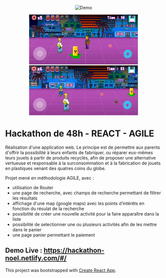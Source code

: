 
<p align="center">
  <img src="https://repository-images.githubusercontent.com/222741651/8ef56900-0af3-11ea-914e-66531c7be33d" alt="Demo" width="800" />
</p>
<p align="center">
  <img src="https://github.com/Olivier9925/Springfield-Vice/blob/master/Capture%20d%E2%80%99e%CC%81cran%202019-11-19%20a%CC%80%2022.08.55.png?raw=true" width="350" />
  <img src="https://github.com/Olivier9925/Springfield-Vice/blob/master/Capture%20d%E2%80%99e%CC%81cran%202019-11-19%20a%CC%80%2022.09.41.png?raw=true" width="350" />
</p>

<h1 align="center>KidDo</h1>
# KidDo

## Hackathon de 48h - REACT - AGILE

Réalisation d'une application web. Le principe est de permettre aux parents d'offrir la possibilité à leurs enfants de fabriquer, ou réparer eux-mêmes leurs jouets à partir de produits recyclés, afin de proposer une alternative vertueuse et responsable à la surconsommation et à la fabrication de jouets en plastiques venant des quatres coins du globe.

Projet mené en méthodologie AGILE, avec :

- utilisation de Router
- une page de recherche, avec champs de recherche permettant de filtrer les résultats 
- affichage d'une map (google maps) avec les points d’intérêts en fonction du résulat de la recherche
- possibilité de créer une nouvelle activité pour la faire apparaître dans la liste
- possibilité de selectionner une ou plusieurs activités afin de les mettre dans le panier
- une page panier permettant le paiement 


## Demo Live : https://hackathon-noel.netlify.com/#/



This project was bootstrapped with [Create React App](https://github.com/facebook/create-react-app).

